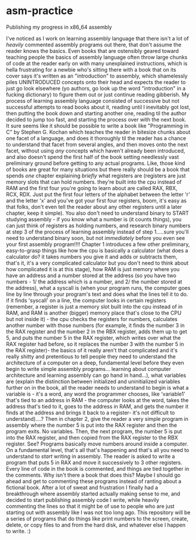 # asm-practice
Publishing my progress in x86_64 assembly

I've noticed as I work on learning assembly language that there isn't a lot of *heavily* commented assembly programs out there, that don't assume the reader knows the basics. Even books that are ostensibly geared toward teaching people the basics of assembly language often throw large chunks of code at the reader early on with many unexplained instructions, which is hella frustrating for a newbie who's sitting there with a book that on its cover says it's written as an "introduction" to assembly, which shamelessly piles UNINTRODUCED concepts onto their head and expects the reader to just go look elsewhere (yo authors, go look up the word "introduction" in a fucking dictionary) to figure them out or just continue reading gibberish. My process of learning assembly language consisted of successive but not successful attempts to read books about it, reading until I inevitably got lost, then putting the book down and starting another one, reading til the author decided to jump too fast, and starting the process over with the next book. It sure seems like it should be possible to write a book like "Programming in C" by Stephen G. Kochan which teaches the reader in bitesize chunks about one facet of a language, and does it thoroughly til the reader has a chance to understand that facet from several angles, and then moves onto the next facet, without using *any* concepts which haven't already been introduced, and also doesn't spend the first half of the book setting needlessly vast preliminary ground before getting to any actual programs. Like, those kind of books are great for many situations but there really should be a book that spends *one* chapter explaining *briefly* what registers are (registers are just memory slots that can hold numbers. they're built into the cpu instead of RAM and the first four you're going to learn about are called RAX, RBX, RCX, RDX. Just put the first four letters of the alphabet between the letter 'r' and the letter 'x' and you've got your first four registers, boom, it's easy as that folks, don't even tell the reader about any other registers until a later chapter, keep it simple). You also don't need to understand binary to START studying assembly - if you know what a number is (it counts things), you  can just think of registers as holding numbers, and research binary numbers at step 3 of the process of learning assembly instead of step 1.....sure you'll need to understand binary soon, but not *immediately* before you even see your first assembly program!!!! Chapter 1 introduces a few other preliminary, easy-to-grasp things like how the cpu is basically a calculator (what does a calculator do? it takes numbers you give it and adds or subtracts them, that's it, it's a very complicated calculator but you don't need to think about how complicated it is at this stage), how RAM is just memory where you have an address and a number stored at the address (so you have two numbers - 1/ the address which is a number, and 2/ the number stored at the address), what a syscall is (when your program runs, the computer goes line by line through your program's text and does what the lines tell it to do. if it finds 'syscall' on a line, the computer looks in certain registers (remember, a register is just a memory slot built into the cpu instead of in RAM, and RAM is another (bigger) memory place that's close to the CPU but not inside it) - the cpu checks the registers for numbers, calculates another number with those numbers (for example, it finds the number 3 in the RAX register and the number 2 in the RBX register, adds them up to get 5, and puts the number 5 in the RAX register, which writes over what the RAX register had before, so it replaces the number 3 with the number 5 in the RAX register)- the basics of it really aren't that complicated and it's really shitty and pretentious to tell people they need to understand the architecture of a computer on a deep, fundamental level before they even begin to write simple assembly programs... learning about computer architecture and learning assembly can go hand in hand...), what variables are (explain the distinction between initialized and uninitialized variables further on in the book, all the reader needs to understand to begin is what a variable is - it's a word, any word the programmer chooses, like 'variable1' that's tied to an address in RAM - the computer looks at the word, takes the address that's tied to it, goes to the address in RAM, and gets the number it finds at the address and brings it back to a register- it's not difficult to understand)....? Then in chapter 2, give the reader a very simple program in assembly where the number 5 is put into the RAX register and then the program exits. No variables. 
Then, the next program, the number 5 is put into the RAX register, and then copied from the RAX register to the RBX register. See? Programs basically move numbers around inside a computer. On a fundamental level, that's all that's happening and that's all you need to understand to *start* writing in assembly. The reader is asked to write a program that puts 5 in RAX and move it successively to 3 other registers. Every line of code in the book is commented, and things are tied together in the comments. Why isn't there a book that does this? Maybe I should go ahead and get to commenting these programs instead of ranting about a fictional book. 
After a lot of sweat and frustration I finally had a breakthrough where assembly started actually making sense to me, and decided to start publishing assembly code I write, while heavily commenting the lines so that it might be of use to people who are just starting out with assembly like I was not too long ago. This repository will be a series of programs that do things like print numbers to the screen, create, delete, or copy files to and from the hard disk, and whatever else I happen to write. :)
